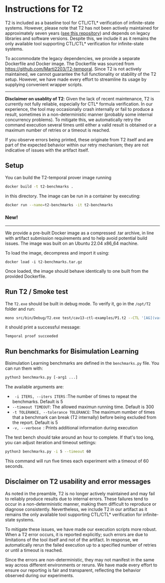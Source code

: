 # Instructions for T2

T2 is included as a baseline tool for CTL/CTL* verification of infinite-state systems. However, please note that T2 has not been actively maintained for approximately seven years ([see this repository](https://github.com/mmjb/T2)) and depends on legacy libraries and software versions. Despite this, we include it as it remains the only available tool supporting CTL/CTL* verification for infinite-state systems.

To accommodate the legacy dependencies, we provide a separate Dockerfile and Docker image. The Dockerfile was sourced from https://github.com/Marti2203/T2-temporal. Since T2 is not actively maintained, we cannot guarantee the full functionality or stability of the T2 setup. However, we have made every effort to streamline its usage by supplying convenient wrapper scripts.

---

**Disclaimer on usablity of T2**: 
Given the lack of recent maintenance, T2 is currently not fully reliable, especially for CTL* formula verification. In our experience, the tool may occasionally crash internally or fail to produce a result, sometimes in a non-deterministic manner (probably some internal concurrency problems). To mitigate this, we automatically retry the command execution several times until either a valid result is obtained or a maximum number of retries or a timeout is reached.

If you observe errors being printed, these originate from T2 itself and are part of the expected behavior within our retry mechanism; they are not indicative of issues with the artifact itself.



## Setup


You can build the T2-temporal prover image running

```bash
docker build -t t2-benchmarks .
```

in this directory. The image can be run in a container by executing:

```bash
docker run --name=t2-benchmarks -it t2-benchmarks 
```

### New!
---
We provide a pre-built Docker image as a compressed .tar archive, in line with artifact submission requirements and to help avoid potential build issues. The image was built on an Ubuntu 22.04 x86_64 machine.

To load the image, decompress and import it using:
```
docker load -i t2-benchmarks.tar.gz
```

Once loaded, the image should behave identically to one built from the provided Dockerfile.


## Run T2 / Smoke test

The `T2.exe` should be built in debug mode. To verify it, go in the `/opt/T2` folder and run:

```sh
mono src/bin/Debug/T2.exe test/cav13-ctl-examples/P1.t2 --CTL '[AG](varA != 1 || [AF](varR == 1))'
```

it should print a successful message:

```
Temporal proof succeeded
```

## Run benchmarks for Bisimulation Learning 

Bisimulation Learning benchmarks are defined in the `benchmarks.py` file. You can run them with:
```bash
python3 benchmarks.py [-arg1 ...]
```

The available arguments are:
 - ` -i ITERS, --iters ITERS` :The number of times to repeat the benchmarks. Default is 5
  - `--timeout TIMEOUT`:     The allowed maximun running time. Default is 300
  - `-t TOLERANCE, --tolerance TOLERANCE`:
                        The maximum number of times that a benchmark can break (T2 internally) before being excluded from the report. Default is 5
  - `-v, --verbose `:        Prints additional information during execution

The test bench should take around an hour to complete. If that's too long, you can adjust iteration and timeout settings:

```bash
python3 benchmarks.py -i 5 --timeout 60
```
This command will run five times each experiment with a timeout of 60 seconds. 

## Disclaimer on T2 usability and error messages

As noted in the preamble, T2 is no longer actively maintained and may fail to reliably produce results due to internal errors. These failures tend to occur in a non-deterministic manner, making them difficult to reproduce or diagnose consistently. Nevertheless, we include T2 in our artifact as it remains the only available tool supporting CTL/CTL* verification for infinite-state systems.

To mitigate these issues, we have made our execution scripts more robust. When a T2 error occurs, it is reported explicitly; such errors are due to limitations of the tool itself and not of the artifact. In response, we automatically rerun the failed execution up to a specified number of retries or until a timeout is reached.

Since the errors are non-deterministic, they may not manifest in the same way across different environments or reruns. We have made every effort to ensure our reporting is fair and transparent, reflecting the behavior observed during our experiments.